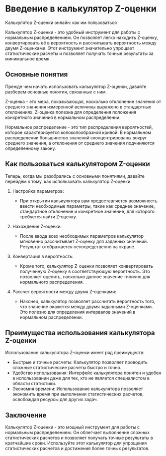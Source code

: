Введение в калькулятор Z-оценки
===============================

Калькулятор Z-оценки онлайн: как им пользоваться

Калькулятор Z-оценки - это удобный инструмент для работы с нормальным распределением. Он позволяет легко находить Z-оценку, конвертировать её в вероятность и рассчитывать вероятность между двумя Z-оценками. Этот инструмент значительно упрощает статистические расчеты и позволяет получать точные результаты за минимальное время.

Основные понятия
----------------

Прежде чем начать использовать калькулятор Z-оценки, давайте разберем основные понятия, связанные с ним.

Z-оценка - это мера, показывающая, насколько отклонение значения от среднего значения измеренной величины выражено в стандартных отклонениях. Z-оценка полезна для определения положения конкретного значения в нормальном распределении.

Нормальное распределение - это тип распределения вероятностей, которое характеризуется колоколообразной кривой. В нормальном распределении большинство значений сконцентрированы вокруг среднего значения, а отклонения от среднего значения подчиняются определенному закону.

Как пользоваться калькулятором Z-оценки
---------------------------------------

Теперь, когда мы разобрались с основными понятиями, давайте перейдем к тому, как использовать калькулятор Z-оценки.

1. Настройка параметров:
    
    
    - При открытии калькулятора вам предоставляется возможность ввести необходимые параметры, такие как среднее значение, стандартное отклонение и конкретное значение, для которого требуется найти Z-оценку.
2. Нахождение Z-оценки:
    
    
    - После ввода всех необходимых параметров калькулятор мгновенно рассчитывает Z-оценку для заданных значений. Результат отображается непосредственно на экране.
3. Конвертация в вероятность:
    
    
    - Кроме того, калькулятор Z-оценки позволяет конвертировать полученную Z-оценку в соответствующую вероятность. Это позволяет оценить, насколько данное значение типично для нормального распределения.
4. Рассчет вероятности между двумя Z-оценками:
    
    
    - Наконец, калькулятор позволяет рассчитать вероятность того, что значение окажется между двумя заданными Z-оценками. Это полезно для определения интервалов значений в нормальном распределении.

Преимущества использования калькулятора Z-оценки
------------------------------------------------

Использование калькулятора Z-оценки имеет ряд преимуществ:

- Быстрые и точные расчеты: Калькулятор позволяет проводить сложные статистические расчеты быстро и точно.
- Удобство использования: Интерфейс калькулятора понятен и удобен в использовании даже для тех, кто не является специалистом в области статистики.
- Экономия времени: Использование калькулятора позволяет экономить время при выполнении статистических расчетов, освобождая ресурсы для других задач.

Заключение
----------

Калькулятор Z-оценки - это мощный инструмент для работы с нормальным распределением. Он облегчает выполнение сложных статистических расчетов и позволяет получать точные результаты в кратчайшие сроки. Используйте этот калькулятор для упрощения статистических расчетов и достижения более точных результатов.